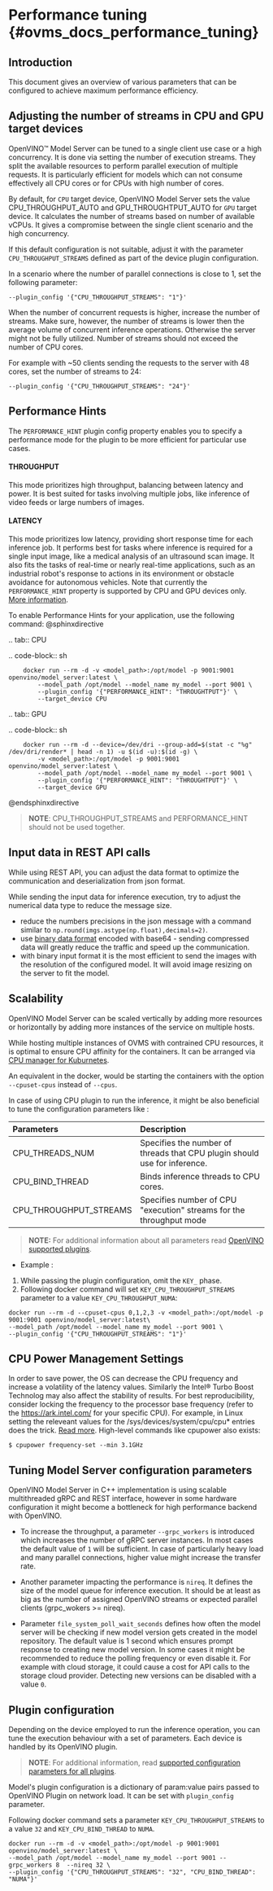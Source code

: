# Performance tuning {#ovms_docs_performance_tuning}

## Introduction

This document gives an overview of various parameters that can be configured to achieve maximum performance efficiency. 

## Adjusting the number of streams in CPU and GPU target devices

OpenVINO&trade; Model Server can be tuned to a single client use case or a high concurrency. It is done via setting the number of
execution streams. They split the available resources to perform parallel execution of multiple requests.
It is particularly efficient for models which can not consume effectively all CPU cores or for CPUs with high number of cores.

By default, for `CPU` target device, OpenVINO Model Server sets the value CPU_THROUGHPUT_AUTO and GPU_THROUGHTPUT_AUTO for `GPU` target device. It calculates the number of streams based on number of
available vCPUs. It gives a compromise between the single client scenario and the high concurrency.

If this default configuration is not suitable, adjust it with the parameter `CPU_THROUGHPUT_STREAMS` defined as part 
of the device plugin configuration. 

In a scenario where the number of parallel connections is close to 1, set the following parameter:

`--plugin_config '{"CPU_THROUGHPUT_STREAMS": "1"}'`

When the number of concurrent requests is higher, increase the number of streams. Make sure, however, the number of
streams is lower then the average volume of concurrent inference operations. Otherwise the server might not be fully utilized.
Number of streams should not exceed the number of CPU cores.

For example with ~50 clients sending the requests to the server with 48 cores, set the number of streams to 24:

`--plugin_config '{"CPU_THROUGHPUT_STREAMS": "24"}'`


## Performance Hints
The `PERFORMANCE_HINT` plugin config property enables you to specify a performance mode for the plugin to be more efficient for particular use cases.

#### THROUGHPUT
This mode prioritizes high throughput, balancing between latency and power. It is best suited for tasks involving multiple jobs, like inference of video feeds or large numbers of images.

#### LATENCY
This mode prioritizes low latency, providing short response time for each inference job. It performs best for tasks where inference is required for a single input image, like a medical analysis of an ultrasound scan image. It also fits the tasks of real-time or nearly real-time applications, such as an industrial robot's response to actions in its environment or obstacle avoidance for autonomous vehicles.
Note that currently the `PERFORMANCE_HINT` property is supported by CPU and GPU devices only. [More information](https://github.com/openvinotoolkit/openvino/blob/928076ed319fcf172d24d1af4c6844e39c1bc100/docs/OV_Runtime_UG/auto_device_selection.md).

To enable Performance Hints for your application, use the following command:
@sphinxdirective

.. tab:: CPU  

   .. code-block:: sh

        docker run --rm -d -v <model_path>:/opt/model -p 9001:9001 openvino/model_server:latest \
            --model_path /opt/model --model_name my_model --port 9001 \
            --plugin_config '{"PERFORMANCE_HINT": "THROUGHTPUT"}' \
            --target_device CPU

.. tab:: GPU

   .. code-block:: sh  
   
        docker run --rm -d --device=/dev/dri --group-add=$(stat -c "%g" /dev/dri/render* | head -n 1) -u $(id -u):$(id -g) \
            -v <model_path>:/opt/model -p 9001:9001 openvino/model_server:latest \
            --model_path /opt/model --model_name my_model --port 9001 \
            --plugin_config '{"PERFORMANCE_HINT": "THROUGHTPUT"}' \
            --target_device GPU

@endsphinxdirective

> **NOTE**: CPU_THROUGHPUT_STREAMS and PERFORMANCE_HINT should not be used together.

## Input data in REST API calls

While using REST API, you can adjust the data format to optimize the communication and deserialization from json format. 

While sending the input data for inference execution, try to adjust the numerical data type to reduce the message size.

- reduce the numbers precisions in the json message with a command similar to `np.round(imgs.astype(np.float),decimals=2)`. 
- use [binary data format](binary_input.md) encoded with base64 - sending compressed data will greatly reduce the traffic and speed up the communication.
- with binary input format it is the most efficient to send the images with the resolution of the configured model. It will avoid image resizing on the server to fit the model.

## Scalability

OpenVINO Model Server can be scaled vertically by adding more resources or horizontally by adding more instances 
of the service on multiple hosts. 

While hosting multiple instances of OVMS with contrained CPU resources, it is optimal to ensure CPU affinity for the containers. 
It can be arranged via [CPU manager for Kuburnetes](https://kubernetes.io/docs/tasks/administer-cluster/cpu-management-policies/).

An equivalent in the docker, would be starting the containers with the option `--cpuset-cpus` instead of `--cpus`.

In case of using CPU plugin to run the inference, it might be also beneficial to tune the configuration parameters like :

| Parameters      | Description |
| :---        |    :----   |
| CPU_THREADS_NUM       | Specifies the number of threads that CPU plugin should use for inference.     |
| CPU_BIND_THREAD   |   Binds inference threads to CPU cores.      |
| CPU_THROUGHPUT_STREAMS | Specifies number of CPU "execution" streams for the throughput mode |


> **NOTE:** For additional information about all parameters read [OpenVINO supported plugins](https://docs.openvinotoolkit.org/latest/_docs_IE_DG_supported_plugins_CPU.html).

- Example :
1. While passing the plugin configuration, omit the `KEY_` phase. 
2. Following docker command will set `KEY_CPU_THROUGHPUT_STREAMS` parameter to a value `KEY_CPU_THROUGHPUT_NUMA`:

```
docker run --rm -d --cpuset-cpus 0,1,2,3 -v <model_path>:/opt/model -p 9001:9001 openvino/model_server:latest\
--model_path /opt/model --model_name my_model --port 9001 \
--plugin_config '{"CPU_THROUGHPUT_STREAMS": "1"}'

```

## CPU Power Management Settings
In order to save power, the OS can decrease the CPU frequency and increase a volatility of the latency values. Similarly the Intel® Turbo Boost Technolog may also affect the stability of results. For best reproducibility, consider locking the frequency to the processor base frequency (refer to the https://ark.intel.com/ for your specific CPU). For example, in Linux setting the releveant values for the /sys/devices/system/cpu/cpu* entries does the trick. [Read more](https://docs.openvino.ai/nightly/openvino_docs_optimization_guide_dldt_optimization_guide.html). High-level commands like cpupower also exists:
```
$ cpupower frequency-set --min 3.1GHz
```

## Tuning Model Server configuration parameters           

OpenVINO Model Server in C++ implementation is using scalable multithreaded gRPC and REST interface, however in some hardware configuration it might become a bottleneck for high performance backend with OpenVINO.

- To increase the throughput, a parameter `--grpc_workers` is introduced which increases the number of gRPC server instances. In most cases the default value of `1` will be sufficient.
  In case of particularly heavy load and many parallel connections, higher value might increase the transfer rate.

- Another parameter impacting the performance is `nireq`. It defines the size of the model queue for inference execution.
It should be at least as big as the number of assigned OpenVINO streams or expected parallel clients (grpc_wokers >= nireq).
  
- Parameter `file_system_poll_wait_seconds` defines how often the model server will be checking if new model version gets created in the model repository. 
The default value is 1 second which ensures prompt response to creating new model version. In some cases it might be recommended to reduce the polling frequency
  or even disable it. For example with cloud storage, it could cause a cost for API calls to the storage cloud provider. Detecting new versions 
  can be disabled with a value `0`.


## Plugin configuration

Depending on the device employed to run the inference operation, you can tune the execution behaviour with a set of parameters. Each device is handled by its OpenVINO plugin.

> **NOTE**: For additional information, read [supported configuration parameters for all plugins](https://docs.openvinotoolkit.org/latest/openvino_docs_IE_DG_supported_plugins_Supported_Devices.html).

Model's plugin configuration is a dictionary of param:value pairs passed to OpenVINO Plugin on network load. It can be set with `plugin_config` parameter. 

Following docker command sets a parameter `KEY_CPU_THROUGHPUT_STREAMS` to a value `32` and `KEY_CPU_BIND_THREAD` to `NUMA`.

```
docker run --rm -d -v <model_path>:/opt/model -p 9001:9001 openvino/model_server:latest \
--model_path /opt/model --model_name my_model --port 9001 --grpc_workers 8  --nireq 32 \
--plugin_config '{"CPU_THROUGHPUT_STREAMS": "32", "CPU_BIND_THREAD": "NUMA"}'
```

